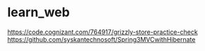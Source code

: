 # learn_web
https://code.cognizant.com/764917/grizzly-store-practice-check
https://github.com/syskantechnosoft/Spring3MVCwithHibernate 
